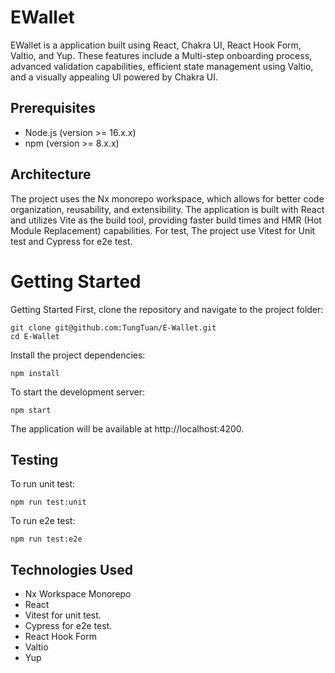 # EWallet

EWallet is a application built using React, Chakra UI, React Hook Form, Valtio, and Yup. These features include a Multi-step onboarding process, advanced validation capabilities, efficient state management using Valtio, and a visually appealing UI powered by Chakra UI.

## Prerequisites
  - Node.js (version >= 16.x.x)
  - npm (version >= 8.x.x)
  
## Architecture

The project uses the Nx monorepo workspace, which allows for better code organization, reusability, and extensibility. The application is built with React and utilizes Vite as the build tool, providing faster build times and HMR (Hot Module Replacement) capabilities. For test, The project use Vitest for Unit test and Cypress for e2e test.

# Getting Started
Getting Started First, clone the repository and navigate to the project folder:
```
git clone git@github.com:TungTuan/E-Wallet.git
cd E-Wallet
```
Install the project dependencies:
```
npm install
```
To start the development server:
```
npm start
```
The application will be available at http://localhost:4200.

## Testing

To run unit test: 
```
npm run test:unit
```
To run e2e test: 
```
npm run test:e2e
```
## Technologies Used
- Nx Workspace Monorepo
- React
- Vitest for unit test.
- Cypress for e2e test.
- React Hook Form
- Valtio
- Yup
